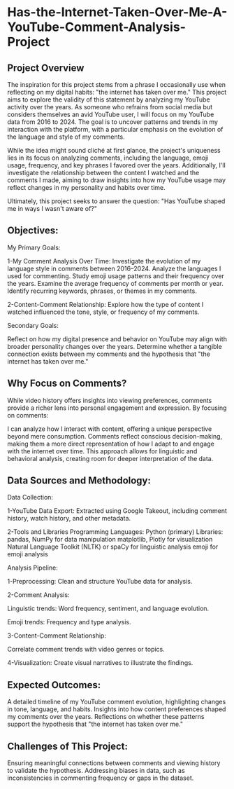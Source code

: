 # Has-the-Internet-Taken-Over-Me-A-YouTube-Comment-Analysis-Project
## Project Overview

The inspiration for this project stems from a phrase I occasionally use when reflecting on my digital habits: "the internet has taken over me." This project aims to explore the validity of this statement by analyzing my YouTube activity over the years. As someone who refrains from social media but considers themselves an avid YouTube user, I will focus on my YouTube data from 2016 to 2024. The goal is to uncover patterns and trends in my interaction with the platform, with a particular emphasis on the evolution of the language and style of my comments.

While the idea might sound cliché at first glance, the project's uniqueness lies in its focus on analyzing comments, including the language, emoji usage, frequency, and key phrases I favored over the years. Additionally, I'll investigate the relationship between the content I watched and the comments I made, aiming to draw insights into how my YouTube usage may reflect changes in my personality and habits over time.

Ultimately, this project seeks to answer the question: "Has YouTube shaped me in ways I wasn't aware of?"

## Objectives:

My Primary Goals:

1-My Comment Analysis Over Time:
Investigate the evolution of my language style in comments between 2016–2024.
Analyze the languages I used for commenting.
Study emoji usage patterns and their frequency over the years.
Examine the average frequency of comments per month or year.
Identify recurring keywords, phrases, or themes in my comments.

2-Content-Comment Relationship:
Explore how the type of content I watched influenced the tone, style, or frequency of my comments.

Secondary Goals:

Reflect on how my digital presence and behavior on YouTube may align with broader personality changes over the years.
Determine whether a tangible connection exists between my comments and the hypothesis that "the internet has taken over me."

## Why Focus on Comments?

While video history offers insights into viewing preferences, comments provide a richer lens into personal engagement and expression. By focusing on comments:

I can analyze how I interact with content, offering a unique perspective beyond mere consumption.
Comments reflect conscious decision-making, making them a more direct representation of how I adapt to and engage with the internet over time.
This approach allows for linguistic and behavioral analysis, creating room for deeper interpretation of the data.

## Data Sources and Methodology:

Data Collection:

1-YouTube Data Export: Extracted using Google Takeout, including comment history, watch history, and other metadata.

2-Tools and Libraries
Programming Languages: Python (primary)
Libraries:
pandas, NumPy for data manipulation
matplotlib, Plotly for visualization
Natural Language Toolkit (NLTK) or spaCy for linguistic analysis
emoji for emoji analysis

Analysis Pipeline:

1-Preprocessing: Clean and structure YouTube data for analysis.

2-Comment Analysis:

Linguistic trends: Word frequency, sentiment, and language evolution.

Emoji trends: Frequency and type analysis.

3-Content-Comment Relationship:

Correlate comment trends with video genres or topics.

4-Visualization: Create visual narratives to illustrate the findings.

## Expected Outcomes:

A detailed timeline of my YouTube comment evolution, highlighting changes in tone, language, and habits.
Insights into how content preferences shaped my comments over the years.
Reflections on whether these patterns support the hypothesis that "the internet has taken over me."

## Challenges of This Project:

Ensuring meaningful connections between comments and viewing history to validate the hypothesis.
Addressing biases in data, such as inconsistencies in commenting frequency or gaps in the dataset.

